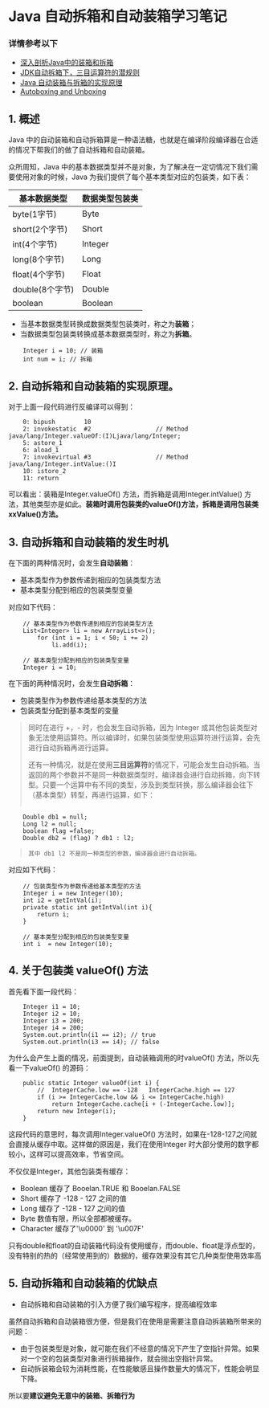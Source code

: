 # Java 自动拆箱和自动装箱学习笔记
### 详情参考以下
- [深入剖析Java中的装箱和拆箱](https://www.cnblogs.com/dolphin0520/p/3780005.html)
- [JDK自动拆箱下，三目运算符的潜规则](https://blog.csdn.net/tiwerbao/article/details/34244139)
- [Java 自动装箱与拆箱的实现原理](https://www.jianshu.com/p/0ce2279c5691)
- [Autoboxing and Unboxing](https://docs.oracle.com/javase/tutorial/java/data/autoboxing.html)

## 1. 概述
Java 中的自动装箱和自动拆箱算是一种语法糖，也就是在编译阶段编译器在合适的情况下帮我们的做了自动拆箱和自动装箱。

众所周知，Java 中的基本数据类型并不是对象，为了解决在一定切情况下我们需要使用对象的时候，Java 为我们提供了每个基本类型对应的包装类，如下表：

| 基本数据类型 | 数据类型包装类 |
| ----------- | ----------- |
| byte(1字节) | Byte |
| short(2个字节) | Short |
| int(4个字节) | Integer |
| long(8个字节) | Long |
| float(4个字节) | Float |
| double(8个字节) | Double |
| boolean | Boolean |

- 当基本数据类型转换成数据类型包装类时，称之为**装箱**；
- 当数据类型包装类转换成基本数据类型时，称之为**拆箱**。

```
    Integer i = 10; // 装箱
    int num = i; // 拆箱
```

## 2. 自动拆箱和自动装箱的实现原理。
对于上面一段代码进行反编译可以得到：
```
    0: bipush        10
    2: invokestatic  #2                  // Method java/lang/Integer.valueOf:(I)Ljava/lang/Integer;
    5: astore_1
    6: aload_1
    7: invokevirtual #3                  // Method java/lang/Integer.intValue:()I
    10: istore_2
    11: return
```

可以看出：装箱是Integer.valueOf() 方法，而拆箱是调用Integer.intValue() 方法，其他类型亦是如此。**装箱时调用包装类的valueOf()方法，拆箱是调用包装类xxValue()方法。**

## 3. 自动拆箱和自动装箱的发生时机
在下面的两种情况时，会发生**自动装箱**：

- 基本类型作为参数传递到相应的包装类型方法
- 基本类型分配到相应的包装类型变量

对应如下代码：
```
    // 基本类型作为参数传递到相应的包装类型方法
    List<Integer> li = new ArrayList<>();
        for (int i = 1; i < 50; i += 2)
            li.add(i);

    // 基本类型分配到相应的包装类型变量
    Integer i = 10;
```

在下面的两种情况时，会发生**自动拆箱**：

- 包装类型作为参数传递给基本类型的方法
- 包装类型分配到基本类型的变量

> 同时在进行 +，- 时，也会发生自动拆箱，因为 Integer 或其他包装类型对象无法使用运算符。所以编译时，如果包装类型使用运算符进行运算，会先进行自动拆箱再进行运算。
> 
> 还有一种情况，就是在使用**三目运算符**的情况下，可能会发生自动拆箱。当返回的两个参数并不是同一种数据类型时，编译器会进行自动拆箱，向下转型。只要一个运算中有不同的类型，涉及到类型转换，那么编译器会往下（基本类型）转型，再进行运算，如下：
> ```
        Double db1 = null;
        Long l2 = null;
        boolean flag =false;
        Double db2 = (flag) ? db1 : l2;
> ```
> 其中 db1 l2 不是同一种类型的参数，编译器会进行自动拆箱。

对应如下代码：
```
    // 包装类型作为参数传递给基本类型的方法
    Integer i = new Integer(10);
    int i2 = getIntVal(i);
    private static int getIntVal(int i){
        return i;
    }

    // 基本类型分配到相应的包装类型变量
    int i  = new Integer(10);

```

## 4. 关于包装类 valueOf() 方法
首先看下面一段代码：
```
    Integer i1 = 10;
    Integer i2 = 10;
    Integer i3 = 200;
    Integer i4 = 200;
    System.out.println(i1 == i2); // true
    System.out.println(i3 == i4); // false
```

为什么会产生上面的情况，前面提到，自动装箱调用的时valueOf() 方法，所以先看一下valueOf() 的源码：
```
    public static Integer valueOf(int i) {                                          
        //  IntegerCache.low == -128   IntegerCache.high == 127                  
        if (i >= IntegerCache.low && i <= IntegerCache.high)
            return IntegerCache.cache[i + (-IntegerCache.low)];
        return new Integer(i);
    }
```

这段代码的意思时，每次调用Integer.valueOf() 方法时，如果在-128-127之间就会直接从缓存中取。这样做的原因是，我们在使用Integer 时大部分使用的数字都较小，这样可以提高效率，节省空间。

不仅仅是Integer，其他包装类有缓存：

- Boolean 缓存了 Booelan.TRUE 和 Booelan.FALSE
- Short 缓存了 -128 - 127 之间的值
- Long 缓存了 -128 - 127 之间的值
- Byte 数值有限，所以全部都被缓存。
- Character 缓存了'\u0000' 到 '\u007F'

只有double和float的自动装箱代码没有使用缓存，而double、float是浮点型的，没有特别的热的（经常使用到的）数据的，缓存效果没有其它几种类型使用效率高
 
## 5. 自动拆箱和自动装箱的优缺点

- 自动拆箱和自动装箱的引入方便了我们编写程序，提高编程效率

虽然自动拆箱和自动装箱很方便，但是我们在使用是需要注意自动拆装箱所带来的问题：

- 由于包装类型是对象，就可能在我们不经意的情况下产生了空指针异常。如果对一个空的包装类型对象进行拆箱操作，就会抛出空指针异常。
- 自动拆装箱会较为消耗性能，在性能敏感且操作数量大的情况下，性能会明显下降。

所以要**建议避免无意中的装箱、拆箱行为**



